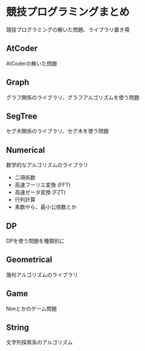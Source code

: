 # 競技プログラミングまとめ

競技プログラミングの解いた問題、ライブラリ置き場

## AtCoder
AtCoderの解いた問題

## Graph
グラフ関係のライブラリ、グラフアルゴリズムを使う問題

## SegTree
セグ木関係のライブラリ、セグ木を使う問題

## Numerical
数学的なアルゴリズムのライブラリ  
- 二項係数
- 高速フーリエ変換 (FFT)
- 高速ゼータ変換 (FZT)
- 行列計算
- 素数やら、最小公倍数とか

## DP
DPを使う問題を種類別に

## Geometrical
幾何アルゴリズムのライブラリ

## Game
Nimとかのゲーム問題

## String
文字列探索系のアルゴリズム

